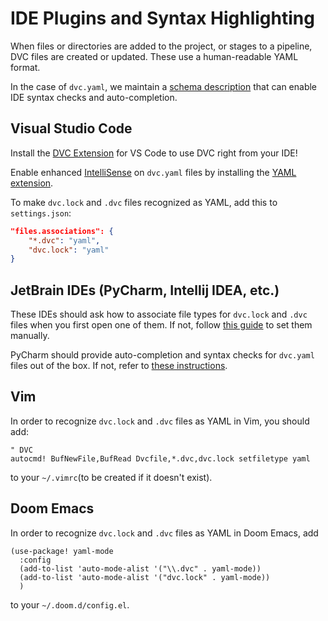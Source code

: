 # IDE Plugins and Syntax Highlighting

When files or directories are added to the project, or stages to a pipeline,
<abbr>DVC files</abbr> are created or updated. These use a human-readable YAML
format.

In the case of `dvc.yaml`, we maintain a
[schema description](https://github.com/iterative/dvcyaml-schema) that can
enable IDE syntax checks and auto-completion.

## Visual Studio Code

Install the [DVC Extension] for VS Code to use DVC right from your IDE!

<admon type="tip">

Enable enhanced [IntelliSense] on `dvc.yaml` files by installing the [YAML
extension].

To make `dvc.lock` and `.dvc` files recognized as YAML, add this to
`settings.json`:

```json
"files.associations": {
    "*.dvc": "yaml",
    "dvc.lock": "yaml"
}
```

</admon>

[dvc extension]: /doc/vs-code-extension
[intellisense]: https://code.visualstudio.com/docs/editor/intellisense
[yaml extension]:
  https://marketplace.visualstudio.com/items?itemName=redhat.vscode-yaml

## JetBrain IDEs (PyCharm, Intellij IDEA, etc.)

These IDEs should ask how to associate file types for `dvc.lock` and `.dvc`
files when you first open one of them. If not, follow
[this guide](https://www.jetbrains.com/help/pycharm/creating-and-registering-file-types.html)
to set them manually.

PyCharm should provide auto-completion and syntax checks for `dvc.yaml` files
out of the box. If not, refer to
[these instructions](https://github.com/iterative/dvcyaml-schema).

## Vim

In order to recognize `dvc.lock` and `.dvc` files as YAML in Vim, you should
add:

```vim
" DVC
autocmd! BufNewFile,BufRead Dvcfile,*.dvc,dvc.lock setfiletype yaml
```

to your `~/.vimrc`(to be created if it doesn't exist).

## Doom Emacs

In order to recognize `dvc.lock` and `.dvc` files as YAML in Doom Emacs, add

```emacs-lisp
(use-package! yaml-mode
  :config
  (add-to-list 'auto-mode-alist '("\\.dvc" . yaml-mode))
  (add-to-list 'auto-mode-alist '("dvc.lock" . yaml-mode))
  )
```

to your `~/.doom.d/config.el`.

